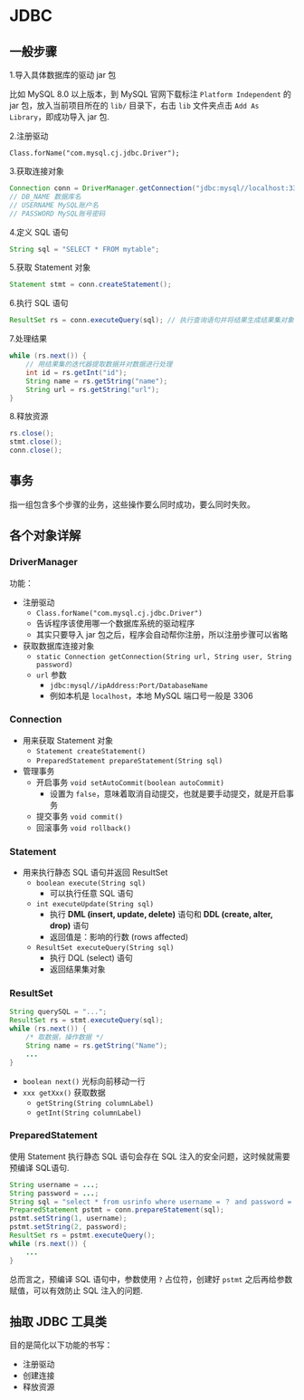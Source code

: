# JDBC

## 一般步骤

1.导入具体数据库的驱动 jar 包

比如 MySQL 8.0 以上版本，到 MySQL 官网下载标注 `Platform Independent` 的 jar 包，放入当前项目所在的 `lib/` 目录下，右击 `lib` 文件夹点击 `Add As Library`，即成功导入 jar 包.

2.注册驱动

`Class.forName("com.mysql.cj.jdbc.Driver");`

3.获取连接对象

```java
Connection conn = DriverManager.getConnection("jdbc:mysql//localhost:3306/DB_NAME", "USERNAME", "PASSWORD");
// DB_NAME 数据库名
// USERNAME MySQL账户名
// PASSWORD MySQL账号密码
```

4.定义 SQL 语句

```java
String sql = "SELECT * FROM mytable";
```

5.获取 Statement 对象

```java
Statement stmt = conn.createStatement();
```

6.执行 SQL 语句

```java
ResultSet rs = conn.executeQuery(sql); // 执行查询语句并将结果生成结果集对象
```

7.处理结果

```java
while (rs.next()) {
    // 用结果集的迭代器提取数据并对数据进行处理
    int id = rs.getInt("id");
    String name = rs.getString("name");
    String url = rs.getString("url");
}
```

8.释放资源

```java
rs.close();
stmt.close();
conn.close();
```

## 事务

指一组包含多个步骤的业务，这些操作要么同时成功，要么同时失败。

## 各个对象详解

### DriverManager

功能：

+ 注册驱动
  + `Class.forName("com.mysql.cj.jdbc.Driver")`
  + 告诉程序该使用哪一个数据库系统的驱动程序
  + 其实只要导入 jar 包之后，程序会自动帮你注册，所以注册步骤可以省略
+ 获取数据库连接对象
  + `static Connection getConnection(String url, String user, String password)`
  + `url` 参数
    + `jdbc:mysql//ipAddress:Port/DatabaseName`
    + 例如本机是 `localhost`，本地 MySQL 端口号一般是 3306

### Connection

+ 用来获取 Statement 对象
  + `Statement createStatement()`
  + `PreparedStatement prepareStatement(String sql)`
+ 管理事务
  + 开启事务 `void setAutoCommit(boolean autoCommit)`
    + 设置为 `false`，意味着取消自动提交，也就是要手动提交，就是开启事务
  + 提交事务 `void commit()`
  + 回滚事务 `void rollback()`

### Statement

+ 用来执行静态 SQL 语句并返回 ResultSet
  + `boolean execute(String sql)` 
    + 可以执行任意 SQL 语句
  + `int executeUpdate(String sql)` 
    + 执行 **DML (insert, update, delete)** 语句和 **DDL (create,  alter, drop)** 语句
    + 返回值是：影响的行数 (rows affected)
  + `ResultSet executeQuery(String sql)`
    + 执行 DQL (select) 语句
    + 返回结果集对象

### ResultSet

```JAVA
String querySQL = "...";
ResultSet rs = stmt.executeQuery(sql);
while (rs.next()) {
    /* 取数据，操作数据 */
    String name = rs.getString("Name");
    ...
}
```



+ `boolean next()` 光标向前移动一行
+ `xxx getXxx()` 获取数据
  + `getString(String columnLabel)`
  + `getInt(String columnLabel)`

### PreparedStatement

使用 Statement 执行静态 SQL 语句会存在 SQL 注入的安全问题，这时候就需要预编译 SQL语句.

```java
String username = ...;
String password = ...;
String sql = "select * from usrinfo where username = ？ and password = ?";
PreparedStatement pstmt = conn.prepareStatement(sql);
pstmt.setString(1, username);
pstmt.setString(2, password);
ResultSet rs = pstmt.executeQuery();
while (rs.next()) {
    ...
}
```

总而言之，预编译 SQL 语句中，参数使用 `?` 占位符，创建好 `pstmt` 之后再给参数赋值，可以有效防止 SQL 注入的问题.

## 抽取 JDBC 工具类

目的是简化以下功能的书写：

+ 注册驱动
+ 创建连接
+ 释放资源

